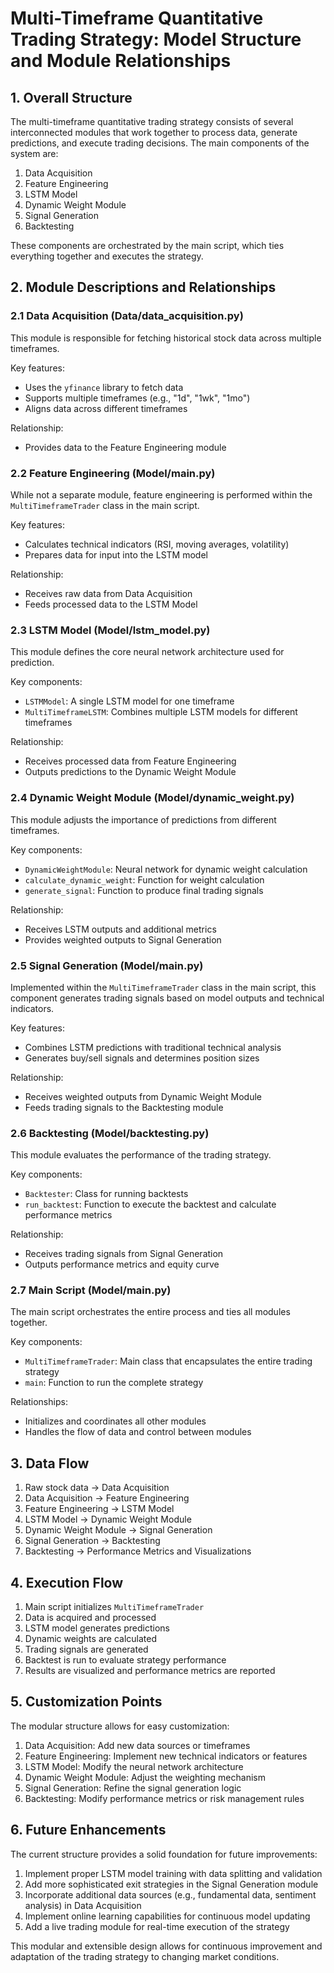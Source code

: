 # Multi-Timeframe Quantitative Trading Strategy: Model Structure and Module Relationships

## 1. Overall Structure

The multi-timeframe quantitative trading strategy consists of several interconnected modules that work together to process data, generate predictions, and execute trading decisions. The main components of the system are:

1. Data Acquisition
2. Feature Engineering
3. LSTM Model
4. Dynamic Weight Module
5. Signal Generation
6. Backtesting

These components are orchestrated by the main script, which ties everything together and executes the strategy.

## 2. Module Descriptions and Relationships

### 2.1 Data Acquisition (Data/data_acquisition.py)

This module is responsible for fetching historical stock data across multiple timeframes.

Key features:
- Uses the `yfinance` library to fetch data
- Supports multiple timeframes (e.g., "1d", "1wk", "1mo")
- Aligns data across different timeframes

Relationship:
- Provides data to the Feature Engineering module

### 2.2 Feature Engineering (Model/main.py)

While not a separate module, feature engineering is performed within the `MultiTimeframeTrader` class in the main script.

Key features:
- Calculates technical indicators (RSI, moving averages, volatility)
- Prepares data for input into the LSTM model

Relationship:
- Receives raw data from Data Acquisition
- Feeds processed data to the LSTM Model

### 2.3 LSTM Model (Model/lstm_model.py)

This module defines the core neural network architecture used for prediction.

Key components:
- `LSTMModel`: A single LSTM model for one timeframe
- `MultiTimeframeLSTM`: Combines multiple LSTM models for different timeframes

Relationship:
- Receives processed data from Feature Engineering
- Outputs predictions to the Dynamic Weight Module

### 2.4 Dynamic Weight Module (Model/dynamic_weight.py)

This module adjusts the importance of predictions from different timeframes.

Key components:
- `DynamicWeightModule`: Neural network for dynamic weight calculation
- `calculate_dynamic_weight`: Function for weight calculation
- `generate_signal`: Function to produce final trading signals

Relationship:
- Receives LSTM outputs and additional metrics
- Provides weighted outputs to Signal Generation

### 2.5 Signal Generation (Model/main.py)

Implemented within the `MultiTimeframeTrader` class in the main script, this component generates trading signals based on model outputs and technical indicators.

Key features:
- Combines LSTM predictions with traditional technical analysis
- Generates buy/sell signals and determines position sizes

Relationship:
- Receives weighted outputs from Dynamic Weight Module
- Feeds trading signals to the Backtesting module

### 2.6 Backtesting (Model/backtesting.py)

This module evaluates the performance of the trading strategy.

Key components:
- `Backtester`: Class for running backtests
- `run_backtest`: Function to execute the backtest and calculate performance metrics

Relationship:
- Receives trading signals from Signal Generation
- Outputs performance metrics and equity curve

### 2.7 Main Script (Model/main.py)

The main script orchestrates the entire process and ties all modules together.

Key components:
- `MultiTimeframeTrader`: Main class that encapsulates the entire trading strategy
- `main`: Function to run the complete strategy

Relationships:
- Initializes and coordinates all other modules
- Handles the flow of data and control between modules

## 3. Data Flow

1. Raw stock data → Data Acquisition
2. Data Acquisition → Feature Engineering
3. Feature Engineering → LSTM Model
4. LSTM Model → Dynamic Weight Module
5. Dynamic Weight Module → Signal Generation
6. Signal Generation → Backtesting
7. Backtesting → Performance Metrics and Visualizations

## 4. Execution Flow

1. Main script initializes `MultiTimeframeTrader`
2. Data is acquired and processed
3. LSTM model generates predictions
4. Dynamic weights are calculated
5. Trading signals are generated
6. Backtest is run to evaluate strategy performance
7. Results are visualized and performance metrics are reported

## 5. Customization Points

The modular structure allows for easy customization:

1. Data Acquisition: Add new data sources or timeframes
2. Feature Engineering: Implement new technical indicators or features
3. LSTM Model: Modify the neural network architecture
4. Dynamic Weight Module: Adjust the weighting mechanism
5. Signal Generation: Refine the signal generation logic
6. Backtesting: Modify performance metrics or risk management rules

## 6. Future Enhancements

The current structure provides a solid foundation for future improvements:

1. Implement proper LSTM model training with data splitting and validation
2. Add more sophisticated exit strategies in the Signal Generation module
3. Incorporate additional data sources (e.g., fundamental data, sentiment analysis) in Data Acquisition
4. Implement online learning capabilities for continuous model updating
5. Add a live trading module for real-time execution of the strategy

This modular and extensible design allows for continuous improvement and adaptation of the trading strategy to changing market conditions.
